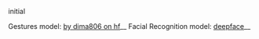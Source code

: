 initial

Gestures model: [by dima806 on hf](https://huggingface.co/dima806/hand_gestures_image_detection/tree/main)__
Facial Recognition model: [deepface](https://github.com/serengil/deepface?tab=readme-ov-file)__
